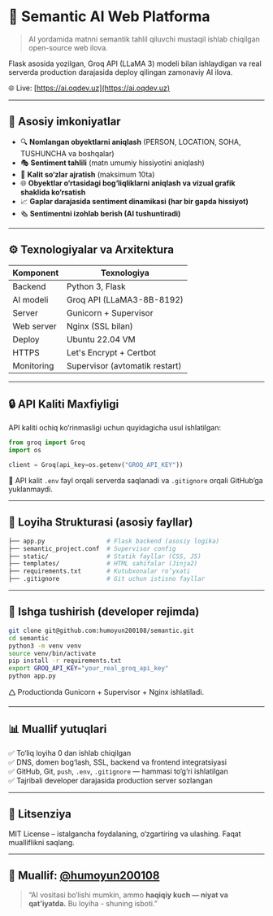 # 🧠 Semantic AI Web Platforma

> AI yordamida matnni semantik tahlil qiluvchi mustaqil ishlab chiqilgan open-source web ilova.

Flask asosida yozilgan, Groq API (LLaMA 3) modeli bilan ishlaydigan va real serverda production darajasida deploy qilingan zamonaviy AI ilova.

🌐 Live: [https://ai.oqdev.uz](https://ai.oqdev.uz)

---

## 📌 Asosiy imkoniyatlar

- 🔍 **Nomlangan obyektlarni aniqlash** (PERSON, LOCATION, SOHA, TUSHUNCHA va boshqalar)
- 🎭 **Sentiment tahlili** (matn umumiy hissiyotini aniqlash)
- 🧠 **Kalit so‘zlar ajratish** (maksimum 10ta)
- 🌐 **Obyektlar o‘rtasidagi bog‘liqliklarni aniqlash va vizual grafik shaklida ko‘rsatish**
- 📈 **Gaplar darajasida sentiment dinamikasi (har bir gapda hissiyot)**
- 🗞 **Sentimentni izohlab berish (AI tushuntiradi)**

---

## ⚙️ Texnologiyalar va Arxitektura

| Komponent     | Texnologiya                                      |
|---------------|--------------------------------------------------|
| Backend       | Python 3, Flask                                  |
| AI modeli     | Groq API (LLaMA3-8B-8192)                        |
| Server        | Gunicorn + Supervisor                            |
| Web server    | Nginx (SSL bilan)                                |
| Deploy        | Ubuntu 22.04 VM                                  |
| HTTPS         | Let's Encrypt + Certbot                          |
| Monitoring    | Supervisor (avtomatik restart)                   |

---

## 🔒 API Kaliti Maxfiyligi

API kaliti ochiq ko‘rinmasligi uchun quyidagicha usul ishlatilgan:

```python
from groq import Groq
import os

client = Groq(api_key=os.getenv("GROQ_API_KEY"))
```

🔐 API kalit `.env` fayl orqali serverda saqlanadi va `.gitignore` orqali GitHub’ga yuklanmaydi.

---

## 📂 Loyiha Strukturasi (asosiy fayllar)

```bash
├── app.py                 # Flask backend (asosiy logika)
├── semantic_project.conf  # Supervisor config
├── static/                # Statik fayllar (CSS, JS)
├── templates/             # HTML sahifalar (Jinja2)
├── requirements.txt       # Kutubxonalar ro‘yxati
├── .gitignore             # Git uchun istisno fayllar
```

---

## 🚀 Ishga tushirish (developer rejimda)

```bash
git clone git@github.com:humoyun200108/semantic.git
cd semantic
python3 -m venv venv
source venv/bin/activate
pip install -r requirements.txt
export GROQ_API_KEY="your_real_groq_api_key"
python app.py
```

🛆 Productionda Gunicorn + Supervisor + Nginx ishlatiladi.

---

## 📊 Muallif yutuqlari

✅ To‘liq loyiha 0 dan ishlab chiqilgan  
✅ DNS, domen bog‘lash, SSL, backend va frontend integratsiyasi  
✅ GitHub, Git, `push`, `.env`, `.gitignore` — hammasi to‘g‘ri ishlatilgan  
✅ Tajribali developer darajasida production server sozlangan

---

## 📜 Litsenziya

MIT License – istalgancha foydalaning, o‘zgartiring va ulashing. Faqat mualliflikni saqlang.

---

## 🧠 Muallif: [@humoyun200108](https://github.com/humoyun200108)

> “AI vositasi bo‘lishi mumkin, ammo **haqiqiy kuch — niyat va qat’iyatda.** Bu loyiha - shuning isboti.”

